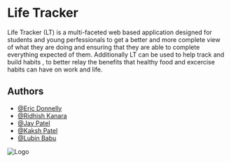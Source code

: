
# Life Tracker

Life Tracker (LT) is a multi-faceted web based application designed for students and young perfessionals to get a better and more complete view of what they are doing and ensuring that they are able to complete everything expected of them. Additionally LT can be used to help track and build habits , to better relay the benefits that healthy food and excercise habits can have on work and life.


## Authors

- [@Eric Donnelly ](https://www.github.com/rahnken)
- [@Ridhish Kanara](https://www.github.com/ridhish1kanara)
- [@Jay Patel ](https://github.com/JayPatel01122000)
- [@Kaksh Patel](https://github.com/KakshPatel-ai)
- [@Lubin Babu ](https://github.com/Loui-x)


![Logo]()